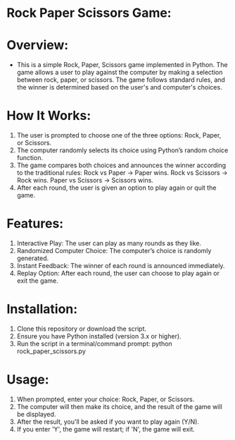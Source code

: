 # Rock Paper Scissors Game:

# Overview:
- This is a simple Rock, Paper, Scissors game implemented in Python. The game allows a user to play against the computer by making a selection between rock, paper, or scissors. The game follows standard rules, and the winner is determined based on the user's and computer's choices.


# How It Works:
1. The user is prompted to choose one of the three options: Rock, Paper, or Scissors.
2. The computer randomly selects its choice using Python’s random choice function.
3. The game compares both choices and announces the winner according to the traditional rules:
    Rock vs Paper → Paper wins.
    Rock vs Scissors → Rock wins.
    Paper vs Scissors → Scissors wins.
4. After each round, the user is given an option to play again or quit the game.


# Features:
1. Interactive Play: The user can play as many rounds as they like.
2. Randomized Computer Choice: The computer’s choice is randomly generated.
3. Instant Feedback: The winner of each round is announced immediately.
4. Replay Option: After each round, the user can choose to play again or exit the game.


# Installation:
1. Clone this repository or download the script.
2. Ensure you have Python installed (version 3.x or higher).
3. Run the script in a terminal/command prompt:
    python rock_paper_scissors.py

# Usage:
1. When prompted, enter your choice: Rock, Paper, or Scissors.
2. The computer will then make its choice, and the result of the game will be displayed.
3. After the result, you'll be asked if you want to play again (Y/N).
4. If you enter 'Y', the game will restart; if 'N', the game will exit.
